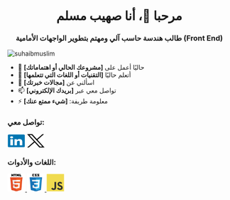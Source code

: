 <h1 align="center">مرحبا 👋، أنا صهيب مسلم</h1>
<h3 align="center">طالب هندسة حاسب آلي ومهتم بتطوير الواجهات الأمامية (Front End)</h3>

<p align="left"> <img src="https://komarev.com/ghpvc/?username=suhaibmuslim&label=عدد%20الزيارات&color=0e75b6&style=flat" alt="suhaibmuslim" /> </p>

- 🔭 حاليًا أعمل على **[مشروعك الحالي أو اهتماماتك]**
- 🌱 أتعلم حاليًا **[التقنيات أو اللغات التي تتعلمها]**
- 💬 اسألني عن **[مجالات خبرتك]**
- 📫 تواصل معي عبر **[بريدك الإلكتروني]**
- ⚡ معلومة طريفة: **[شيء ممتع عنك]**

<h3 align="left">تواصل معي:</h3>
<p align="left">
<a href="https://linkedin.com/in/your-linkedin" target="blank"><img align="center" src="https://raw.githubusercontent.com/devicons/devicon/master/icons/linkedin/linkedin-original.svg" alt="LinkedIn" height="30" width="40" /></a>
<a href="https://twitter.com/your-twitter" target="blank"><img align="center" src="https://raw.githubusercontent.com/devicons/devicon/master/icons/twitter/twitter-original.svg" alt="Twitter" height="30" width="40" /></a>
</p>

<h3 align="left">اللغات والأدوات:</h3>
<p align="left">
  <a href="https://www.w3.org/html/" target="_blank"> <img src="https://raw.githubusercontent.com/devicons/devicon/master/icons/html5/html5-original-wordmark.svg" alt="HTML5" width="40" height="40"/> </a>
  <a href="https://www.w3.org/Style/CSS/" target="_blank"> <img src="https://raw.githubusercontent.com/devicons/devicon/master/icons/css3/css3-original-wordmark.svg" alt="CSS3" width="40" height="40"/> </a>
  <a href="https://developer.mozilla.org/en-US/docs/Web/JavaScript" target="_blank"> <img src="https://raw.githubusercontent.com/devicons/devicon/master/icons/javascript/javascript-original.svg" alt="JavaScript" width="40" height="40"/> </a>
  <!-- أضف المزيد من الأيقونات حسب الأدوات واللغات التي تستخدمها -->
</p>

<!-- يمكنك إضافة أقسام أخرى مثل GitHub Stats إذا أردت -->
